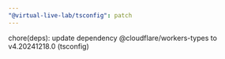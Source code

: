 ```yaml
---
"@virtual-live-lab/tsconfig": patch
---
```


chore(deps): update dependency @cloudflare/workers-types to v4.20241218.0 (tsconfig)
